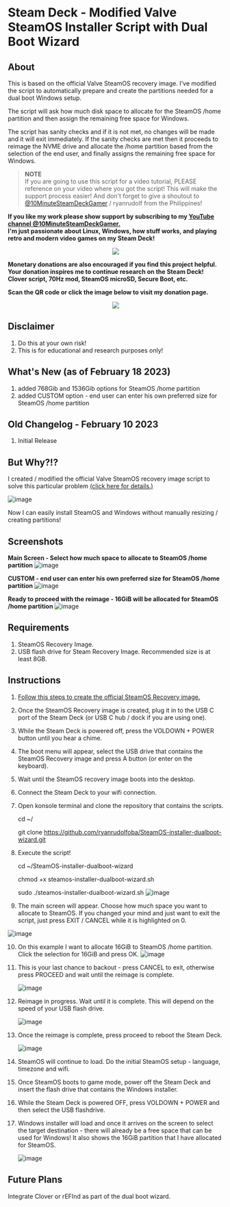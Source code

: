 # Steam Deck - Modified Valve SteamOS Installer Script with Dual Boot Wizard


## About

This is based on the official Valve SteamOS recovery image. I've modified the script to automatically prepare and create the partitions needed for a dual boot Windows setup.

The script will ask how much disk space to allocate for the SteamOS /home partition and then assign the remaining free space for Windows.

The script has sanity checks and if it is not met, no changes will be made and it will exit immediately. If the sanity checks are met then it proceeds to reimage the NVME drive and allocate the /home partition based from the selection of the end user, and finally assigns the remaining free space for Windows.

> **NOTE**\
> If you are going to use this script for a video tutorial, PLEASE reference on your video where you got the script! This will make the support process easier!
> And don't forget to give a shoutout to [@10MinuteSteamDeckGamer](https://www.youtube.com/@10MinuteSteamDeckGamer/) / ryanrudolf from the Philippines!
>

<b> If you like my work please show support by subscribing to my [YouTube channel @10MinuteSteamDeckGamer.](https://www.youtube.com/@10MinuteSteamDeckGamer/) </b> <br>
<b> I'm just passionate about Linux, Windows, how stuff works, and playing retro and modern video games on my Steam Deck! </b>
<p align="center">
<a href="https://www.youtube.com/@10MinuteSteamDeckGamer/"> <img src="https://github.com/ryanrudolfoba/SteamDeck-Clover-dualboot/blob/main/10minute.png"/> </a>
</p>

<b>Monetary donations are also encouraged if you find this project helpful. Your donation inspires me to continue research on the Steam Deck! Clover script, 70Hz mod, SteamOS microSD, Secure Boot, etc.</b>

<b>Scan the QR code or click the image below to visit my donation page.</b>

<p align="center">
<a href="https://www.paypal.com/donate/?business=VSMP49KYGADT4&no_recurring=0&item_name=Your+donation+inspires+me+to+continue+research+on+the+Steam+Deck%21%0AClover+script%2C+70Hz+mod%2C+SteamOS+microSD%2C+Secure+Boot%2C+etc.%0A%0A&currency_code=CAD"> <img src="https://github.com/ryanrudolfoba/SteamDeck-Clover-dualboot/blob/main/QRCode.png"/> </a>
</p>

## Disclaimer
1. Do this at your own risk!
2. This is for educational and research purposes only!

## What's New (as of February 18 2023)
1. added 768Gib and 1536Gib options for SteamOS /home partition
2. added CUSTOM option - end user can enter his own preferred size for SteamOS /home partition

## Old Changelog - February 10 2023
1. Initial Release

## But Why?!?
I created / modified the official Valve SteamOS recovery image script to solve this particular problem [(click here for details.)](https://help.steampowered.com/en/faqs/view/6121-eccd-d643-baa8)

![image](https://user-images.githubusercontent.com/98122529/217654660-360ce075-1d55-488b-8dc7-8a12eb36bfa7.png)

Now I can easily install SteamOS and Windows without manually resizing / creating partitions!

## Screenshots
**Main Screen - Select how much space to allocate to SteamOS /home partition**
![image](https://user-images.githubusercontent.com/98122529/219874357-fddf841d-51c2-48f6-95a5-4ddcd1c53e32.png)

**CUSTOM - end user can enter his own preferred size for SteamOS /home partition**
![image](https://user-images.githubusercontent.com/98122529/219874434-b80ac205-fa94-4e09-84c6-2162edf4d976.png)


**Ready to proceed with the reimage - 16GiB will be allocated for SteamOS /home partition**
![image](https://user-images.githubusercontent.com/98122529/217666125-637985c4-c3e7-46ed-b2e0-3212197a97e6.png)

## Requirements
1. SteamOS Recovery Image.
2. USB flash drive for Steam Recovery Image. Recommended size is at least 8GB.


## Instructions
1. [Follow this steps to create the official SteamOS Recovery image.](https://help.steampowered.com/en/faqs/view/1b71-edf2-eb6d-2bb3)
2. Once the SteamOS Recovery image is created, plug it in to the USB C port of the Steam Deck (or USB C hub / dock if you are using one).
3. While the Steam Deck is powered off, press the VOLDOWN + POWER button until you hear a chime.
4. The boot menu will appear, select the USB drive that contains the SteamOS Recovery image and press A button (or enter on the keyboard).
5. Wait until the SteamOS recovery image boots into the desktop.
6. Connect the Steam Deck to your wifi connection.
7. Open konsole terminal and clone the repository that contains the scripts.

    cd ~/
    
    git clone https://github.com/ryanrudolfoba/SteamOS-installer-dualboot-wizard.git
 
8. Execute the script!

    cd ~/SteamOS-installer-dualboot-wizard
    
    chmod +x steamos-installer-dualboot-wizard.sh
    
    sudo ./steamos-installer-dualboot-wizard.sh
    ![image](https://user-images.githubusercontent.com/98122529/217664831-9583a219-9a69-4c7e-868f-66041218cd2d.png)

    
9. The main screen will appear. Choose how much space you want to allocate to SteamOS. If you changed your mind and just want to exit the script, just press EXIT / CANCEL while it is highlighted on 0.

![image](https://user-images.githubusercontent.com/98122529/219874391-83f3779d-616e-4d77-b071-10d8e32cf276.png)


10. On this example I want to allocate 16GiB to SteamOS /home partition. Click the selection for 16GiB and press OK.
![image](https://user-images.githubusercontent.com/98122529/217665993-e846945e-aa45-4aac-9ed1-9fd839d1eb69.png)
 
11. This is your last chance to backout - press CANCEL to exit, otherwise press PROCEED and wait until the reimage is complete.

    ![image](https://user-images.githubusercontent.com/98122529/217666125-637985c4-c3e7-46ed-b2e0-3212197a97e6.png)
    
12. Reimage in progress. Wait until it is complete. This will depend on the speed of your USB flash drive.

    ![image](https://user-images.githubusercontent.com/98122529/217666462-cc08f59b-6c05-4fdb-9b69-d140e013484a.png)
    
13. Once the reimage is complete, press proceed to reboot the Steam Deck.

    ![image](https://user-images.githubusercontent.com/98122529/217666778-c8d115d1-f0d0-4bbe-9253-30fa99500e74.png)

13. SteamOS will continue to load. Do the initial SteamOS setup - language, timezone and wifi.
14. Once SteamOS boots to game mode, power off the Steam Deck and insert the flash drive that contains the Windows installer.
15. While the Steam Deck is powered OFF, press VOLDOWN + POWER and then select the USB flashdrive.
16. Windows installer will load and once it arrives on the screen to select the target destination - there will already be a free space that can be used for Windows! It also shows the 16GiB partition that I have allocated for SteamOS.

    ![image](https://user-images.githubusercontent.com/98122529/217674130-a7528fc7-497b-4993-a1b6-33f5546137ca.png)

## Future Plans
Integrate Clover or rEFInd as part of the dual boot wizard.
